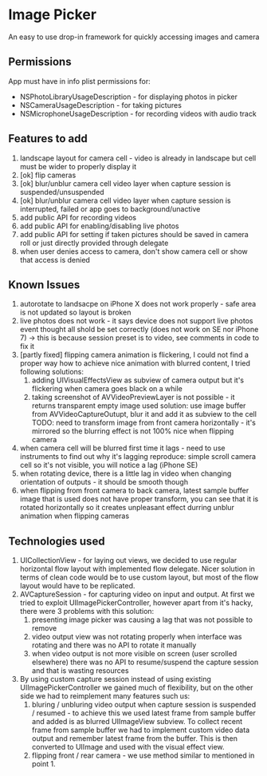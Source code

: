 # Image Picker

An easy to use drop-in framework for quickly accessing images and camera

## Permissions

App must have in info plist permissions for:

- NSPhotoLibraryUsageDescription - for displaying photos in picker
- NSCameraUsageDescription - for taking pictures
- NSMicrophoneUsageDescription - for recording videos with audio track

## Features to add

1. landscape layout for camera cell - video is already in landscape but cell must be wider to properly display it
2. [ok] flip cameras
3. [ok] blur/unblur camera cell video layer when capture session is suspended/unsuspended
4. [ok] blur/unblur camera cell video layer when capture session is interrupted, failed or app goes to background/unactive
5. add public API for recording videos
6. add public API for enabling/disabling live photos
7. add public API for setting if taken pictures should be saved in camera roll or just directly provided through delegate
8. when user denies access to camera, don't show camera cell or show that access is denied

## Known Issues

1. autorotate to landsacpe on iPhone X does not work properly - safe area is not updated so layout is broken
2. live photos does not work - it says device does not support live photos event thought all shold be set correctly (does not work on SE nor iPhone 7) -> this is because session preset is to video, see comments in code to fix it
3. [partly fixed] flipping camera animation is flickering, I could not find a proper way how to achieve nice animation with blurred content, I tried following solutions:
    1. adding UIVisualEffectsView as subview of camera output but it's flickering when camera goes black on a while
    2. taking screenshot of AVVideoPreviewLayer is not possible - it returns transparent empty image
    used solution: use image buffer from AVVideoCaptureOutupt, blur it and add it as subview to the cell
    TODO: need to transform image from front camera horizontally - it's mirrored so the blurring effect is not 100% nice when flipping camera
4. when camera cell will be blurred first time it lags - need to use instruments to find out why it's lagging
    reproduce: simple scroll camera cell so it's not visible, you will notice a lag (iPhone SE)
5. when rotating device, there is a little lag in video when changing orientation of outputs - it should be smooth though
6. when flipping from front camera to back camera, latest sample buffer image that is used does not have proper transform, you can see that it is rotated horizontally so it creates unpleasant effect durring unblur animation when flipping cameras

## Technologies used

1. UICollectionView - for laying out views, we decided to use regular horizontal flow layout with implemented flow delegate. Nicer solution in terms of clean code would be to use custom layout, but most of the flow layout would have to be replicated.
2. AVCaptureSession - for capturing video on input and output. At first we tried to exploit UIImagePickerController, however apart from it's hacky, there were 3 problems with this solution:
    1. presenting image picker was causing a lag that was not possible to remove
    2. video output view was not rotating properly when interface was rotating and there was no API to rotate it manually
    3. when video output is not more visible on screen (user scrolled elsewhere) there was no API to resume/suspend the capture session and that is wasting resources
3. By using custom capture session instead of using existing UIImagePickerController we gained much of flexibility, but on the other side we had to reimplement many features such us:
    1. bluring / unbluring video output when capture session is suspended / resumed - to achieve this we used latest frame from sample buffer and added is as blurred UIImageView subview. To collect recent frame from sample buffer we had to implement custom video data output and remember latest frame from the buffer. This is then converted to UIImage and used with the visual effect view.
    2. flipping front / rear camera - we use method similar to mentioned in point 1.
    
